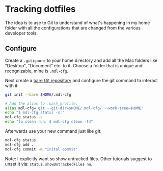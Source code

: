 # Tracking dotfiles

The idea is to use to Git to understand of what's happening in my home folder with all the configurations that are changed from the various developer tools.

## Configure
Create a `.gitignore` to your home directory and add all the Mac folders like "Desktop", "Document" etc. to it. Choose a folder that is unique and recognizable, mine is `.mdl-cfg`.

Next create a [bare Git repository](https://www.saintsjd.com/2011/01/what-is-a-bare-git-repository/) and configure the git command to interact with it:

```sh
git init --bare $HOME/.mdl-cfg
```
```sh
# Add the alias to .bash_profile:
alias mdl-cfg='git --git-dir=$HOME/.mdl-cfg/ --work-tree=$HOME'
echo "$ mdl-cfg status -s:"
mdl-cfg status -s
echo "to clean run: $ mdl-cfg clean -fd"
```

Afterwards use your new command just like git:
```sh
mdl-cfg status
mdl-cfg add .
mdl-cfg commit -m "inital commit"
```

Note: I explicitly want so show untracked files. Other tutorials suggest to unset it via: `status.showUntrackedFiles no`.

